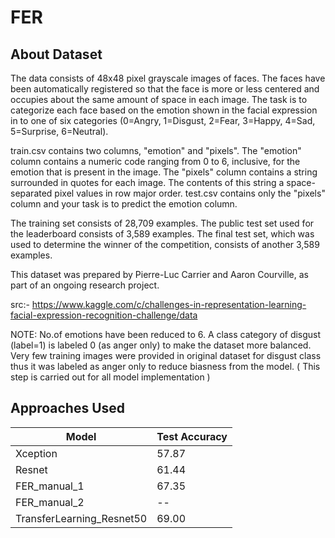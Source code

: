 # FER

## About Dataset 
The data consists of 48x48 pixel grayscale images of faces. The faces have been automatically registered so that the face is more or less centered and occupies about the same amount of space in each image. The task is to categorize each face based on the emotion shown in the facial expression in to one of six categories (0=Angry, 1=Disgust, 2=Fear, 3=Happy, 4=Sad, 5=Surprise, 6=Neutral).

train.csv contains two columns, "emotion" and "pixels". The "emotion" column contains a numeric code ranging from 0 to 6, inclusive, for the emotion that is present in the image. The "pixels" column contains a string surrounded in quotes for each image. The contents of this string a space-separated pixel values in row major order. test.csv contains only the "pixels" column and your task is to predict the emotion column.

The training set consists of 28,709 examples. The public test set used for the leaderboard consists of 3,589 examples. The final test set, which was used to determine the winner of the competition, consists of another 3,589 examples.

This dataset was prepared by Pierre-Luc Carrier and Aaron Courville, as part of an ongoing research project.

src:- https://www.kaggle.com/c/challenges-in-representation-learning-facial-expression-recognition-challenge/data

NOTE: No.of emotions have been reduced to 6. A class category of disgust (label=1) is labeled 0 (as anger only) to make the dataset more balanced. Very few training images were provided in original dataset for disgust class thus it was labeled as anger only to reduce biasness from the model. ( This step is carried out for all model implementation ) 


## Approaches Used 

| Model  | Test Accuracy |
| ------------- | ------------- |
| Xception  | 57.87  |
| Resnet  | 61.44  |
| FER_manual_1  | 67.35  |
| FER_manual_2  | --  |
| TransferLearning_Resnet50  | 69.00  |
